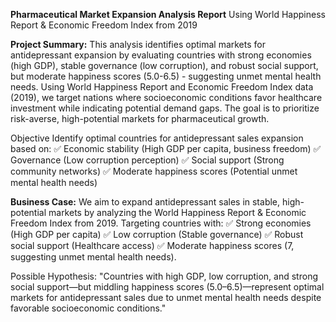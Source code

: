 **Pharmaceutical Market Expansion Analysis Report**
Using World Happiness Report & Economic Freedom Index from 2019

**Project Summary:**
This analysis identifies optimal markets for antidepressant expansion by evaluating countries with strong economies (high GDP), stable governance (low corruption), and robust social support, but moderate happiness scores (5.0-6.5) - suggesting unmet mental health needs. Using World Happiness Report and Economic Freedom Index data (2019), we target nations where socioeconomic conditions favor healthcare investment while indicating potential demand gaps. The goal is to prioritize risk-averse, high-potential markets for pharmaceutical growth.

Objective
Identify optimal countries for antidepressant sales expansion based on:
  ✅ Economic stability (High GDP per capita, business freedom)
  ✅ Governance (Low corruption perception)
  ✅ Social support (Strong community networks)
  ✅ Moderate happiness scores (Potential unmet mental health needs)

**Business Case:**
We aim to expand antidepressant sales in stable, high-potential markets by analyzing the World Happiness Report & Economic Freedom Index from 2019. Targeting countries with:
  ✅ Strong economies (High GDP per capita)
  ✅ Low corruption (Stable governance)
  ✅ Robust social support (Healthcare access)
  ✅ Moderate happiness scores (7, suggesting unmet mental health needs).

Possible Hypothesis: 
"Countries with high GDP, low corruption, and strong social support—but middling happiness scores (5.0–6.5)—represent optimal markets for antidepressant sales due to unmet mental health needs despite favorable
socioeconomic conditions."
